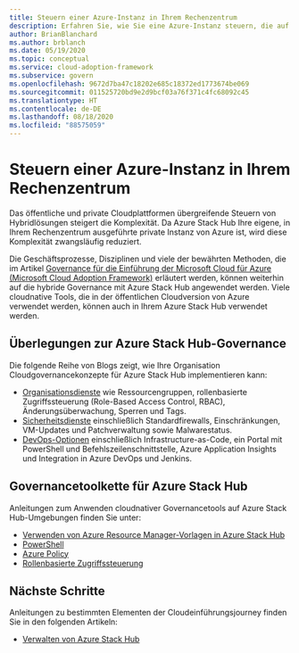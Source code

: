 ```yaml
---
title: Steuern einer Azure-Instanz in Ihrem Rechenzentrum
description: Erfahren Sie, wie Sie eine Azure-Instanz steuern, die auf Azure Stack Hub in Ihrem Rechenzentrum ausgeführt wird.
author: BrianBlanchard
ms.author: brblanch
ms.date: 05/19/2020
ms.topic: conceptual
ms.service: cloud-adoption-framework
ms.subservice: govern
ms.openlocfilehash: 9672d7ba47c18202e685c18372ed1773674be069
ms.sourcegitcommit: 011525720bd9e2d9bcf03a76f371c4fc68092c45
ms.translationtype: HT
ms.contentlocale: de-DE
ms.lasthandoff: 08/18/2020
ms.locfileid: "88575059"
---
```

# <a name="govern-an-azure-instance-in-your-datacenter"></a>Steuern einer Azure-Instanz in Ihrem Rechenzentrum

Das öffentliche und private Cloudplattformen übergreifende Steuern von Hybridlösungen steigert die Komplexität. Da Azure Stack Hub Ihre eigene, in Ihrem Rechenzentrum ausgeführte private Instanz von Azure ist, wird diese Komplexität zwangsläufig reduziert.

Die Geschäftsprozesse, Disziplinen und viele der bewährten Methoden, die im Artikel [Governance für die Einführung der Microsoft Cloud für Azure (Microsoft Cloud Adoption Framework)](../../govern/index.md) erläutert werden, können weiterhin auf die hybride Governance mit Azure Stack Hub angewendet werden. Viele cloudnative Tools, die in der öffentlichen Cloudversion von Azure verwendet werden, können auch in Ihrem Azure Stack Hub verwendet werden.

## <a name="azure-stack-hub-governance-considerations"></a>Überlegungen zur Azure Stack Hub-Governance

Die folgende Reihe von Blogs zeigt, wie Ihre Organisation Cloudgovernancekonzepte für Azure Stack Hub implementieren kann:

- [Organisationsdienste](https://azure.microsoft.com/blog/azure-stack-iaas-part-seven/) wie Ressourcengruppen, rollenbasierte Zugriffssteuerung (Role-Based Access Control, RBAC), Änderungsüberwachung, Sperren und Tags.
- [Sicherheitsdienste](https://azure.microsoft.com/blog/azure-stack-iaas-part-four/) einschließlich Standardfirewalls, Einschränkungen, VM-Updates und Patchverwaltung sowie Malwarestatus.
- [DevOps-Optionen](https://azure.microsoft.com/blog/azure-stack-iaas-part-seven-2/) einschließlich Infrastructure-as-Code, ein Portal mit PowerShell und Befehlszeilenschnittstelle, Azure Application Insights und Integration in Azure DevOps und Jenkins.

## <a name="governance-toolchain-for-azure-stack-hub"></a>Governancetoolkette für Azure Stack Hub

Anleitungen zum Anwenden cloudnativer Governancetools auf Azure Stack Hub-Umgebungen finden Sie unter:

- [Verwenden von Azure Resource Manager-Vorlagen in Azure Stack Hub](/azure-stack/user/azure-stack-arm-templates?view=azs-2002)
- [PowerShell](/azure-stack/user/azure-stack-powershell-overview?view=azs-2002)
- [Azure Policy](/azure-stack/user/azure-stack-policy-module?view=azs-2002)
- [Rollenbasierte Zugriffssteuerung](/azure-stack/user/azure-stack-manage-permissions?view=azs-2002)

## <a name="next-steps"></a>Nächste Schritte

Anleitungen zu bestimmten Elementen der Cloudeinführungsjourney finden Sie in den folgenden Artikeln:

- [Verwalten von Azure Stack Hub](./manage.md)
